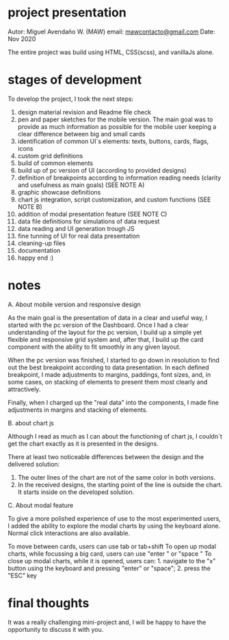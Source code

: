 # project presentation

Autor: Miguel Avendaño W. (MAW)
email: mawcontacto@gmail.com
Date: Nov 2020

The entire project was build using HTML, CSS(scss), and vanillaJs alone.

# stages of development

To develop the project, I took the next steps:

1. design material revision and Readme file check
2. pen and paper sketches for the mobile version. The main goal was to provide as much information as possible for the mobile user keeping a clear difference between big and small cards
3. identification of common UI´s elements: texts, buttons, cards, flags, icons
4. custom grid definitions
5. build of common elements 
6. build up of pc version of UI (according to provided designs)
7. definition of breakpoints according to information reading needs (clarity and usefulness as main goals) (SEE NOTE A)
8. graphic showcase definitions
9. chart js integration, script customization, and custom functions (SEE NOTE B)
10. addition of modal presentation feature (SEE NOTE C)
11. data file definitions for simulations of data request 
12. data reading and UI generation trough JS
13. fine tunning of UI for real data presentation
14. cleaning-up files
15. documentation
16. happy end :)

# notes

A. About mobile version and responsive design

As the main goal is the presentation of data in a clear and useful way, I started with the pc version of the Dashboard. Once I had a clear understanding of the layout for the pc version, I build up a simple yet flexible and responsive grid system and, after that, I build up the card component with the ability to fit smoothly in any given layout.

When the pc version was finished, I started to go down in resolution to find out the best breakpoint according to data presentation. In each defined breakpoint, I made adjustments to margins, paddings, font sizes, and, in some cases, on stacking of elements to present them most clearly and attractively.

Finally, when I charged up the "real data" into the components, I made fine adjustments in margins and stacking of elements.

B. about chart js

Although I read as much as I can about the functioning of chart js, I couldn´t get the chart exactly as it is presented in the designs. 

There at least two noticeable differences between the design and the delivered solution:

1. The outer lines of the chart are not of the same color in both versions.
2. In the received designs, the starting point of the line is outside the chart. It starts inside on the developed solution.

C. About modal feature

To give a more polished experience of use to the most experimented users, I added the ability to explore the modal charts by using the keyboard alone. Normal click interactions are also available.

To move between cards, users can use tab or tab+shift
To open up modal charts, while focussing a big card, users can use "enter " or "space "
To close up modal charts, while it is opened, users can: 1. navigate to the "x" button using the keyboard and pressing "enter" or "space"; 2. press the "ESC" key

# final thoughts

It was a really challenging mini-project and, I will be happy to have the opportunity to discuss it with you.